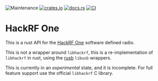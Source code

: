 ![Maintenance](https://img.shields.io/badge/maintenance-experimental-blue.svg)
[![crates.io](https://img.shields.io/crates/v/hackrfone.svg)](https://crates.io/crates/hackrfone)
[![docs.rs](https://docs.rs/hackrfone/badge.svg)](https://docs.rs/hackrfone/)
[![CI](https://github.com/newAM/hackrfone/workflows/CI/badge.svg)](https://github.com/newAM/hackrfone/actions)

# HackRF One

This is a rust API for the [HackRF One] software defined radio.

This is not a wrapper around `libhackrf`, this is a re-implementation of
`libhackrf` in rust, using the [rusb] `libusb` wrappers.

This is currently in an *experimental* state, and it is incomplete.
For full feature support use the official `libhackrf` C library.

[rusb]: https://github.com/a1ien/rusb
[HackRF One]: https://greatscottgadgets.com/hackrf/one/
